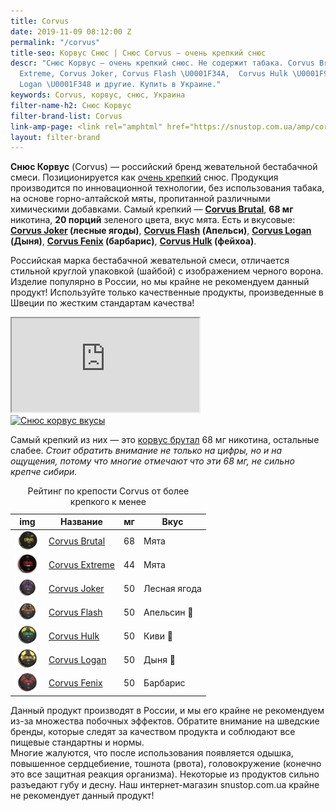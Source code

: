 ```yaml
---
title: Corvus
date: 2019-11-09 08:12:00 Z
permalink: "/corvus"
title-seo: Корвус Снюс | Снюс Corvus — очень крепкий снюс
descr: "Снюс Корвус — очень крепкий снюс. Не содержит табака. Corvus Brutal, Corvus
  Extreme, Corvus Joker, Corvus Flash \U0001F34A,  Corvus Hulk \U0001F95D, Corvus
  Logan \U0001F348 и другие. Купить в Украине."
keywords: Corvus, корвус, снюс, Украина
filter-name-h2: Снюс Корвус
filter-brand-list: Corvus
link-amp-page: <link rel="amphtml" href="https://snustop.com.ua/amp/corvus">
layout: filter-brand
---
```


<b>Снюс Корвус</b> (Corvus) — российский бренд жевательной бестабачной смеси. Позиционируется как <a href="/ultra-strong">очень крепкий</a> снюс. Продукция производится по инновационной технологии, без использования табака, на основе горно-алтайской мяты, пропитанной различными химическими добавками. Самый крепкий — <b><a href="/corvus-brutal">Corvus Brutal</a></b>, <b>68 мг</b> никотина, <b>20 порций</b> зеленого цвета, вкус мята. Есть и вкусовые: <b><a href="/corvus-joker">Corvus Joker</a> (лесные ягоды)</b>, <b><a href="/corvus-flash">Corvus Flash</a> (Апельси)</b>, <b><a href="/corvus-logan">Corvus Logan</a> (Дыня)</b>, <b><a href="/corvus-fenix-barberry">Corvus Fenix</a> (барбарис)</b>, <b><a href="/corvus-hulk">Corvus Hulk</a> (фейхоа)</b>.

Российская марка бестабачной жевательной смеси, отличается стильной круглой упаковкой (шайбой) с изображением черного ворона. Изделие популярно в России, но мы крайне не рекомендуем данный продукт! Используйте только качественные продукты, произведенные в Швеции по жестким стандартам качества!
<div class="embed-responsive embed-responsive-16by9 mb-3">
  <iframe class="embed-responsive-item" src="https://www.youtube.com/embed/zTAAx16JajU" allowfullscreen></iframe>
</div>

<div class="popup-gallery">
	<a href="/img/products/corvus/covrus-all.jpg" title="Corvus в открытом виде, все вкусы"><img class="img-fluid" src="/img/products/corvus/corvus-all.jpg" alt="Снюс корвус вкусы"></a>
</div>

Самый крепкий из них — это <a href="/corvus-brutal">корвус брутал</a> 68 мг никотина, остальные слабее. <i>Стоит обратить внимание не только на цифры, но и на ощущения, потому что многие отмечают что эти 68 мг, не сильно крепче сибири.</i>
<table class="table table-sm">
	<caption>Рейтинг по крепости Corvus от более крепкого к менее</caption>
	<thead>
		<tr>
			<th scope="col">img</th>
			<th scope="col">Название</th>
			<th scope="col">мг</th>
			<th scope="col">Вкус</th>
		</tr>
	</thead>
	<tbody>
		<tr>
			<td><a href="/corvus-brutal"><img style="width: 40px" src="/img/products/corvus-brutal-snus.jpg" alt="Corvus Brutal"></a></td>
			<td><a href="/corvus-brutal">Corvus Brutal</a></td>
			<td>68</td>
			<td>Мята</td>
		</tr>
		<tr>
			<td><a href="/snus-corvus-extreme"><img style="width: 40px" src="/img/products/corvus-extreme-snus.png" alt="Corvus Extreme"></a></td>
			<td><a href="/snus-corvus-extreme">Corvus Extreme</a></td>
			<td>44</td>
			<td>Мята</td>
		</tr>
		<tr>
			<td><a href="/corvus-joker"><img style="width: 40px" src="/img/products/corvus/corvus-joker.png" alt="Corvus Joker"></a></td>
			<td><a href="/corvus-joker">Corvus Joker</a></td>
			<td>50</td>
			<td>Лесная ягода</td>
		</tr>
		<tr>
			<td><a href="/corvus-flash"><img style="width: 40px" src="/img/products/corvus/corvus-flash.png" alt="Corvus Flash"></a></td>
			<td><a href="/corvus-flash">Corvus Flash</a></td>
			<td>50</td>
			<td>Апельсин 🍊</td>
		</tr>
		<tr>
			<td><a href="/corvus-hulk"><img style="width: 40px" src="/img/products/corvus/corvus-hulk.png" alt="Corvus Hulk"></a></td>
			<td><a href="/corvus-hulk">Corvus Hulk</a></td>
			<td>50</td>
			<td>Киви 🥝</td>
		</tr>
		<tr>
			<td><a href="/corvus-logan"><img style="width: 40px" src="/img/products/corvus/corvus-logan.png" alt="Corvus Logan"></a></td>
			<td><a href="/corvus-logan">Corvus Logan</a></td>
			<td>50</td>
			<td>Дыня 🍈</td>
		</tr>
<tr>
			<td><a href="/corvus-fenix-barberry"><img style="width: 40px" src="/img/products/corvus/corvus-fenix.png" alt="Corvus Fenix Barberry"></a></td>
			<td><a href="/corvus-fenix-barberry">Corvus Fenix</a></td>
			<td>50</td>
			<td>Барбарис</td>
		</tr>
	</tbody>
</table>

Данный продукт производят в России, и мы его крайне не рекомендуем из-за множества побочных эффектов. Обратите внимание на шведские бренды, которые следят за качеством продукта и соблюдают все пищевые стандартны и нормы.<br>
Многие жалуются, что после использования появляется одышка, повышенное сердцебиение, тошнота (рвота), головокружение (конечно это все защитная реакция организма). Некоторые из продуктов сильно разъедают губу и десну. Наш интернет-магазин snustop.com.ua крайне не рекомендует данный продукт!